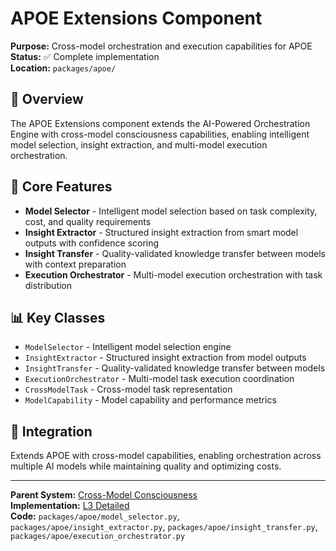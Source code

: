 # APOE Extensions Component

**Purpose:** Cross-model orchestration and execution capabilities for APOE  
**Status:** ✅ Complete implementation  
**Location:** `packages/apoe/`  

## 🎯 **Overview**

The APOE Extensions component extends the AI-Powered Orchestration Engine with cross-model consciousness capabilities, enabling intelligent model selection, insight extraction, and multi-model execution orchestration.

## 🔧 **Core Features**

- **Model Selector** - Intelligent model selection based on task complexity, cost, and quality requirements
- **Insight Extractor** - Structured insight extraction from smart model outputs with confidence scoring
- **Insight Transfer** - Quality-validated knowledge transfer between models with context preparation
- **Execution Orchestrator** - Multi-model execution orchestration with task distribution

## 📊 **Key Classes**

- `ModelSelector` - Intelligent model selection engine
- `InsightExtractor` - Structured insight extraction from model outputs
- `InsightTransfer` - Quality-validated knowledge transfer between models
- `ExecutionOrchestrator` - Multi-model task execution coordination
- `CrossModelTask` - Cross-model task representation
- `ModelCapability` - Model capability and performance metrics

## 🔄 **Integration**

Extends APOE with cross-model capabilities, enabling orchestration across multiple AI models while maintaining quality and optimizing costs.

---

**Parent System:** [Cross-Model Consciousness](../../README.md)  
**Implementation:** [L3 Detailed](../../L3_detailed.md)  
**Code:** `packages/apoe/model_selector.py`, `packages/apoe/insight_extractor.py`, `packages/apoe/insight_transfer.py`, `packages/apoe/execution_orchestrator.py`

